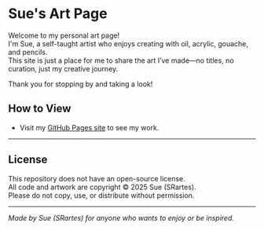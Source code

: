 # Sue's Art Page

Welcome to my personal art page!  
I'm Sue, a self-taught artist who enjoys creating with oil, acrylic, gouache, and pencils.  
This site is just a place for me to share the art I’ve made—no titles, no curation, just my creative journey.

Thank you for stopping by and taking a look!

## How to View
- Visit my [GitHub Pages site](https://srartes.github.io/srartes-gallery/) to see my work.

---

## License

This repository does not have an open-source license.  
All code and artwork are copyright © 2025 Sue (SRartes).  
Please do not copy, use, or distribute without permission.

---

*Made by Sue (SRartes) for anyone who wants to enjoy or be inspired.*
